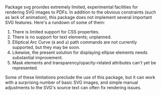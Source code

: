 Package svg provides extremely limited, experimental facilities for rendering SVG images to PDFs. In addition to the obvious constraints (such as lack of animation), this package does not implement several important SVG features. Here's a rundown of some of them:
1. There is limited support for CSS properties.
2. There is no support for text elements; unplanned.
3. Elliptical Arc Curve (`A` and `a`) path commands are not currently supported, but they may be soon.
4. Likewise, the present solution for displaying ellipse elements needs substantial improvement.
5. Mask elements and transparency/opacity-related attributes can't yet be represented.
   
Some of these limitations preclude the use of this package, but it can work with a surprising number of basic SVG images, and simple manual adjustments to the SVG's source text can often fix rendering issues.
